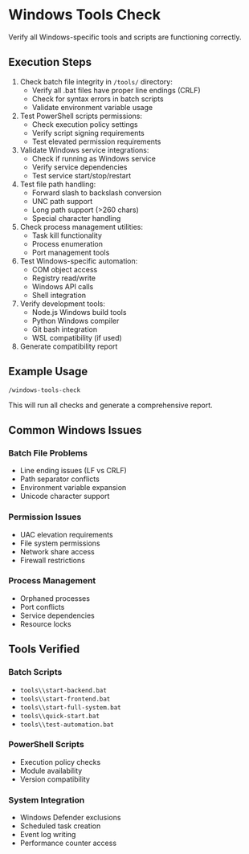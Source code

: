 # Windows Tools Check

Verify all Windows-specific tools and scripts are functioning correctly.

## Execution Steps

1. Check batch file integrity in `/tools/` directory:
   - Verify all .bat files have proper line endings (CRLF)
   - Check for syntax errors in batch scripts
   - Validate environment variable usage
2. Test PowerShell scripts permissions:
   - Check execution policy settings
   - Verify script signing requirements
   - Test elevated permission requirements
3. Validate Windows service integrations:
   - Check if running as Windows service
   - Verify service dependencies
   - Test service start/stop/restart
4. Test file path handling:
   - Forward slash to backslash conversion
   - UNC path support
   - Long path support (>260 chars)
   - Special character handling
5. Check process management utilities:
   - Task kill functionality
   - Process enumeration
   - Port management tools
6. Test Windows-specific automation:
   - COM object access
   - Registry read/write
   - Windows API calls
   - Shell integration
7. Verify development tools:
   - Node.js Windows build tools
   - Python Windows compiler
   - Git bash integration
   - WSL compatibility (if used)
8. Generate compatibility report

## Example Usage

```
/windows-tools-check
```

This will run all checks and generate a comprehensive report.

## Common Windows Issues

### Batch File Problems
- Line ending issues (LF vs CRLF)
- Path separator conflicts
- Environment variable expansion
- Unicode character support

### Permission Issues
- UAC elevation requirements
- File system permissions
- Network share access
- Firewall restrictions

### Process Management
- Orphaned processes
- Port conflicts
- Service dependencies
- Resource locks

## Tools Verified

### Batch Scripts
- `tools\\start-backend.bat`
- `tools\\start-frontend.bat`
- `tools\\start-full-system.bat`
- `tools\\quick-start.bat`
- `tools\\test-automation.bat`

### PowerShell Scripts
- Execution policy checks
- Module availability
- Version compatibility

### System Integration
- Windows Defender exclusions
- Scheduled task creation
- Event log writing
- Performance counter access